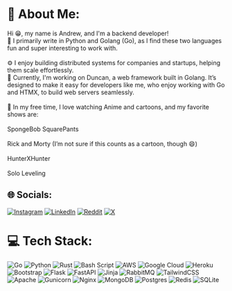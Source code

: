 # 💫 About Me:
Hi 😁, my name is Andrew, and I'm a backend developer!<br>🐍 I primarily write in Python and Golang (Go), as I find these two languages fun and super interesting to work with.<br><br>⚙️ I enjoy building distributed systems for companies and startups, helping them scale effortlessly.<br>🚀 Currently, I'm working on Duncan, a web framework built in Golang. It’s designed to make it easy for developers like me, who enjoy working with Go and HTMX, to build web servers seamlessly.<br><br>🎨 In my free time, I love watching Anime and cartoons, and my favorite shows are:<br><br>SpongeBob SquarePants<br><br>Rick and Morty (I’m not sure if this counts as a cartoon, though 😄)<br><br>HunterXHunter<br><br>Solo Leveling


## 🌐 Socials:
[![Instagram](https://img.shields.io/badge/Instagram-%23E4405F.svg?logo=Instagram&logoColor=white)](https://instagram.com/emperorsixpacks ) [![LinkedIn](https://img.shields.io/badge/LinkedIn-%230077B5.svg?logo=linkedin&logoColor=white)](https://linkedin.com/in/andrewoluwatomiwo) [![Reddit](https://img.shields.io/badge/Reddit-%23FF4500.svg?logo=Reddit&logoColor=white)](https://reddit.com/user/emperorsixpacks ) [![X](https://img.shields.io/badge/X-black.svg?logo=X&logoColor=white)](https://x.com/emperorsixpacks) 

# 💻 Tech Stack:
![Go](https://img.shields.io/badge/go-%2300ADD8.svg?style=for-the-badge&logo=go&logoColor=white) ![Python](https://img.shields.io/badge/python-3670A0?style=for-the-badge&logo=python&logoColor=ffdd54) ![Rust](https://img.shields.io/badge/rust-%23000000.svg?style=for-the-badge&logo=rust&logoColor=white) ![Bash Script](https://img.shields.io/badge/bash_script-%23121011.svg?style=for-the-badge&logo=gnu-bash&logoColor=white) ![AWS](https://img.shields.io/badge/AWS-%23FF9900.svg?style=for-the-badge&logo=amazon-aws&logoColor=white) ![Google Cloud](https://img.shields.io/badge/GoogleCloud-%234285F4.svg?style=for-the-badge&logo=google-cloud&logoColor=white) ![Heroku](https://img.shields.io/badge/heroku-%23430098.svg?style=for-the-badge&logo=heroku&logoColor=white) ![Bootstrap](https://img.shields.io/badge/bootstrap-%238511FA.svg?style=for-the-badge&logo=bootstrap&logoColor=white) ![Flask](https://img.shields.io/badge/flask-%23000.svg?style=for-the-badge&logo=flask&logoColor=white) ![FastAPI](https://img.shields.io/badge/FastAPI-005571?style=for-the-badge&logo=fastapi) ![Jinja](https://img.shields.io/badge/jinja-white.svg?style=for-the-badge&logo=jinja&logoColor=black) ![RabbitMQ](https://img.shields.io/badge/rabbitmq-FF6600?style=for-the-badge&logo=rabbitmq&logoColor=white) ![TailwindCSS](https://img.shields.io/badge/tailwindcss-%2338B2AC.svg?style=for-the-badge&logo=tailwind-css&logoColor=white) ![Apache](https://img.shields.io/badge/apache-%23D42029.svg?style=for-the-badge&logo=apache&logoColor=white) ![Gunicorn](https://img.shields.io/badge/gunicorn-%298729.svg?style=for-the-badge&logo=gunicorn&logoColor=white) ![Nginx](https://img.shields.io/badge/nginx-%23009639.svg?style=for-the-badge&logo=nginx&logoColor=white) ![MongoDB](https://img.shields.io/badge/MongoDB-%234ea94b.svg?style=for-the-badge&logo=mongodb&logoColor=white) ![Postgres](https://img.shields.io/badge/postgres-%23316192.svg?style=for-the-badge&logo=postgresql&logoColor=white) ![Redis](https://img.shields.io/badge/redis-%23DD0031.svg?style=for-the-badge&logo=redis&logoColor=white) ![SQLite](https://img.shields.io/badge/sqlite-%2307405e.svg?style=for-the-badge&logo=sqlite&logoColor=white)

<!-- Proudly created with GPRM ( https://gprm.itsvg.in ) -->
